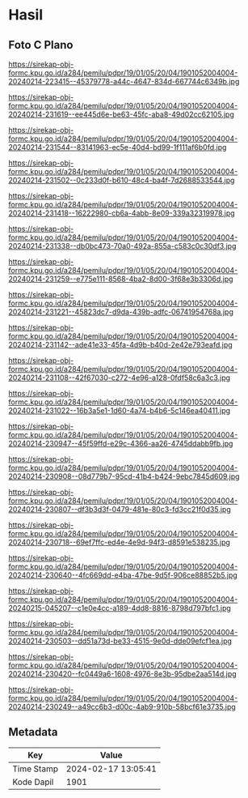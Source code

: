 # Hasil

## Foto C Plano

https://sirekap-obj-formc.kpu.go.id/a284/pemilu/pdpr/19/01/05/20/04/1901052004004-20240214-223415--45379778-a44c-4647-834d-667744c6349b.jpg

https://sirekap-obj-formc.kpu.go.id/a284/pemilu/pdpr/19/01/05/20/04/1901052004004-20240214-231619--ee445d6e-be63-45fc-aba8-49d02cc62105.jpg

https://sirekap-obj-formc.kpu.go.id/a284/pemilu/pdpr/19/01/05/20/04/1901052004004-20240214-231544--83141963-ec5e-40d4-bd99-1f111af6b0fd.jpg

https://sirekap-obj-formc.kpu.go.id/a284/pemilu/pdpr/19/01/05/20/04/1901052004004-20240214-231502--0c233d0f-b610-48c4-ba4f-7d2688533544.jpg

https://sirekap-obj-formc.kpu.go.id/a284/pemilu/pdpr/19/01/05/20/04/1901052004004-20240214-231418--16222980-cb6a-4abb-8e09-339a32319978.jpg

https://sirekap-obj-formc.kpu.go.id/a284/pemilu/pdpr/19/01/05/20/04/1901052004004-20240214-231338--db0bc473-70a0-492a-855a-c583c0c30df3.jpg

https://sirekap-obj-formc.kpu.go.id/a284/pemilu/pdpr/19/01/05/20/04/1901052004004-20240214-231259--e775e111-8568-4ba2-8d00-3f68e3b3306d.jpg

https://sirekap-obj-formc.kpu.go.id/a284/pemilu/pdpr/19/01/05/20/04/1901052004004-20240214-231221--45823dc7-d9da-439b-adfc-06741954768a.jpg

https://sirekap-obj-formc.kpu.go.id/a284/pemilu/pdpr/19/01/05/20/04/1901052004004-20240214-231142--ade41e33-45fa-4d9b-b40d-2e42e793eafd.jpg

https://sirekap-obj-formc.kpu.go.id/a284/pemilu/pdpr/19/01/05/20/04/1901052004004-20240214-231108--42f67030-c272-4e96-a128-0fdf58c6a3c3.jpg

https://sirekap-obj-formc.kpu.go.id/a284/pemilu/pdpr/19/01/05/20/04/1901052004004-20240214-231022--16b3a5e1-1d60-4a74-b4b6-5c146ea40411.jpg

https://sirekap-obj-formc.kpu.go.id/a284/pemilu/pdpr/19/01/05/20/04/1901052004004-20240214-230947--45f59ffd-e29c-4366-aa26-4745ddabb9fb.jpg

https://sirekap-obj-formc.kpu.go.id/a284/pemilu/pdpr/19/01/05/20/04/1901052004004-20240214-230908--08d779b7-95cd-41b4-b424-9ebc7845d609.jpg

https://sirekap-obj-formc.kpu.go.id/a284/pemilu/pdpr/19/01/05/20/04/1901052004004-20240214-230807--df3b3d3f-0479-481e-80c3-fd3cc21f0d35.jpg

https://sirekap-obj-formc.kpu.go.id/a284/pemilu/pdpr/19/01/05/20/04/1901052004004-20240214-230718--69ef7ffc-ed4e-4e9d-94f3-d8591e538235.jpg

https://sirekap-obj-formc.kpu.go.id/a284/pemilu/pdpr/19/01/05/20/04/1901052004004-20240214-230640--4fc669dd-e4ba-47be-9d5f-906ce88852b5.jpg

https://sirekap-obj-formc.kpu.go.id/a284/pemilu/pdpr/19/01/05/20/04/1901052004004-20240215-045207--c1e0e4cc-a189-4dd8-8816-8798d797bfc1.jpg

https://sirekap-obj-formc.kpu.go.id/a284/pemilu/pdpr/19/01/05/20/04/1901052004004-20240214-230503--dd51a73d-be33-4515-9e0d-dde09efcf1ea.jpg

https://sirekap-obj-formc.kpu.go.id/a284/pemilu/pdpr/19/01/05/20/04/1901052004004-20240214-230420--fc0449a6-1608-4976-8e3b-95dbe2aa514d.jpg

https://sirekap-obj-formc.kpu.go.id/a284/pemilu/pdpr/19/01/05/20/04/1901052004004-20240214-230249--a49cc6b3-d00c-4ab9-910b-58bcf61e3735.jpg


## Metadata

| Key        | Value               |
| ---------- | ------------------- |
| Time Stamp | 2024-02-17 13:05:41 |
| Kode Dapil | 1901                |



